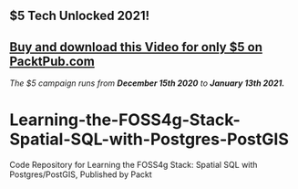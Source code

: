 ## $5 Tech Unlocked 2021!
[Buy and download this Video for only $5 on PacktPub.com](https://www.packtpub.com/product/learning-the-foss4g-stack-spatial-sql-with-postgres-postgis-video/9781800203877)
-----
*The $5 campaign         runs from __December 15th 2020__ to __January 13th 2021.__*

# Learning-the-FOSS4g-Stack-Spatial-SQL-with-Postgres-PostGIS
Code Repository for Learning the FOSS4g Stack: Spatial SQL with Postgres/PostGIS, Published by Packt
